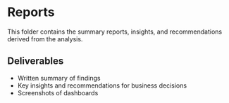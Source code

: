 # Reports

This folder contains the summary reports, insights, and recommendations derived from the analysis.

## Deliverables
- Written summary of findings
- Key insights and recommendations for business decisions
- Screenshots of dashboards
